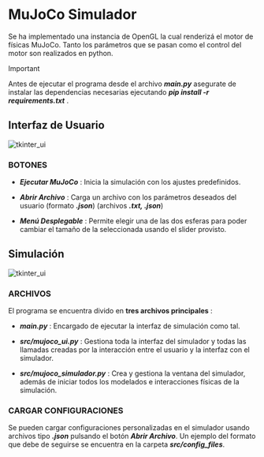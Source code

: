 ﻿# MuJoCo Simulador

Se ha implementado una instancia de OpenGL la cual renderizá el motor de físicas MuJoCo. Tanto los parámetros que se pasan como el control del motor son realizados en python.
>[!IMPORTANT]
> Antes de ejecutar el programa desde el archivo ***main.py*** asegurate de instalar las dependencias necesarias ejecutando ***pip install -r requirements.txt*** .
## Interfaz de Usuario
![tkinter_ui](https://github.com/gabi-er/Practicas_POO/blob/main/images/tkinter_ui.png "MuJoCo User Interface")
 
  ### BOTONES
  - ***Ejecutar MuJoCo*** : Inicia la simulación con los ajustes predefinidos.
  
  - ***Abrir Archivo*** : Carga un archivo con los parámetros deseados del usuario (formato ***.json***) (archivos ***.txt, .json***)
  
  - ***Menú Desplegable*** : Permite elegir una de las dos esferas para poder cambiar el tamaño de la seleccionada usando el slider provisto.

## Simulación
![tkinter_ui](https://github.com/gabi-er/Practicas_POO/blob/main/images/mujoco_sim_1.gif "Uso de la interfaz y funcionamiento de la simulación")
  
  ### ARCHIVOS
  El programa se encuentra divido en **tres archivos principales** :
  - ***main.py*** : Encargado de ejecutar la interfaz de simulación como tal.
  
  - ***src/mujoco_ui.py*** : Gestiona toda la interfaz del simulador y todas las llamadas creadas por la interacción entre el usuario y la interfaz con el simulador.

  - ***src/mujoco_simulador.py*** : Crea y gestiona la ventana del simulador, además de iniciar todos los modelados e interacciones físicas de la simulación.

  ### CARGAR CONFIGURACIONES
  Se pueden cargar configuraciones personalizadas en el simulador usando archivos tipo ***.json*** pulsando el botón ***Abrir Archivo***. Un ejemplo del formato que debe de seguirse se encuentra en la carpeta ***src/config_files***.
